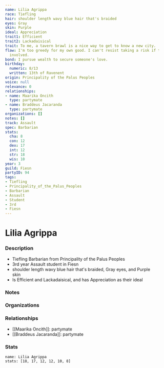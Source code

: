 ```yaml
---
name: Lilia Agrippa
race: Tiefling
hair: shoulder length wavy blue hair that's braided
eyes: Gray
skin: Purple
ideal: Appreciation
trait1: Efficient
trait2: Lackadaisical
trait: To me, a tavern brawl is a nice way to get to know a new city.
flaw: I'm too greedy for my own good. I can't resist taking a risk if there's money
  involved.
bond: I pursue wealth to secure someone's love.
birthday:
  numeric: 8/13
  written: 13th of Ravenent
origin: Principality of the Palus Peoples
voice: null
relevance: 0
relationships:
- name: Maarika Oncith
  type: partymate
- name: Braddeus Jacaranda
  type: partymate
organizations: []
notes: []
track: Assault
spec: Barbarian
stats:
  cha: 8
  con: 12
  dex: 17
  int: 12
  str: 18
  wis: 10
year: 3
guild: Fiesn
partyID: 94
tags:
- Tiefling
- Principality_of_the_Palus_Peoples
- Barbarian
- Assault
- Student
- 3rd
- Fiesn
---
```

# Lilia Agrippa
### Description
- Tiefling Barbarian from Principality of the Palus Peoples
- 3rd year Assault student in Fiesn
- shoulder length wavy blue hair that's braided, Gray eyes, and Purple skin
- Is Efficient and Lackadaisical, and has Appreciation as their ideal

### Notes

### Organizations

### Relationships
- [[Maarika Oncith]]: partymate
- [[Braddeus Jacaranda]]: partymate

### Stats
```statblock
name: Lilia Agrippa
stats: [18, 17, 12, 12, 10, 8]
```
